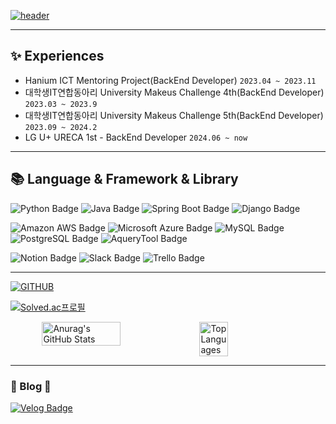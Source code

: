 <div align="left">

[![header](https://capsule-render.vercel.app/api?type=waving&color=timeGradient&text=Welcome%20to%20Hyeon%20GitHub%20👋&animation=twinkling&fontSize=35&fontAlignY=40&fontAlign=70&height=250&desc=Web%20Backend%20Developer&descAlign=80&descAlignY=55)](https://capsule-render.vercel.app/api?type=waving&color=timeGradient&text=Welcome%20to%20Hyeon%20GitHub%20👋&animation=twinkling&fontSize=35&fontAlignY=40&fontAlign=60&height=250&desc=Web%20Backend%20Developer&descAlign=80&descAlignY=55)


----
## ✨ Experiences

* Hanium ICT Mentoring Project(BackEnd Developer) `2023.04 ~ 2023.11`
* 대학생IT연합동아리 University Makeus Challenge 4th(BackEnd Developer) `2023.03 ~ 2023.9`
* 대학생IT연합동아리 University Makeus Challenge 5th(BackEnd Developer) `2023.09 ~ 2024.2`
* LG U+ URECA 1st - BackEnd Developer `2024.06 ~ now`


----
## 📚 Language & Framework & Library
<p align="left">
  <img src="https://img.shields.io/badge/python-%233776AB?style=for-the-badge&logo=python&logoColor=white" alt="Python Badge">
  <img src="https://img.shields.io/badge/java-%23FF6550?style=for-the-badge&logo=java&logoColor=white" alt="Java Badge">
  <img src="https://img.shields.io/badge/springboot-%236DB33F?style=for-the-badge&logo=springboot&logoColor=white" alt="Spring Boot Badge">
  <img src="https://img.shields.io/badge/django-%23092E20?style=for-the-badge&logo=django&logoColor=white" alt="Django Badge">
</p>
<p align="left">
  <img src="https://img.shields.io/badge/amazonaws-%23232F3E?style=for-the-badge&logo=amazonaws&logoColor=white" alt="Amazon AWS Badge">
  <img src="https://img.shields.io/badge/microsoftazure-%230078D4?style=for-the-badge&logo=microsoftazure&logoColor=white" alt="Microsoft Azure Badge">
  <img src="https://img.shields.io/badge/mysql-%234479A1?style=for-the-badge&logo=mysql&logoColor=white" alt="MySQL Badge">
  <img src="https://img.shields.io/badge/postgresql-%234169E1?style=for-the-badge&logo=postgresql&logoColor=white" alt="PostgreSQL Badge">
  <img src="https://img.shields.io/badge/AqueryTool-%23669DF6?style=for-the-badge&logo=AqueryTool&logoColor=white" alt="AqueryTool Badge">
</p>
<p align="left">
  <img src="https://img.shields.io/badge/notion-%23000000?style=for-the-badge&logo=notion&logoColor=white" alt="Notion Badge">
  <img src="https://img.shields.io/badge/slack-%234A154B?style=for-the-badge&logo=slack&logoColor=white" alt="Slack Badge">
  <img src="https://img.shields.io/badge/trello-%230052CC?style=for-the-badge&logo=trello&logoColor=white" alt="Trello Badge">
</p>


----
[![GITHUB](https://hits.seeyoufarm.com/api/count/incr/badge.svg?url=https%3A%2F%2Fgithub.com%2FJungjuhyeon&count_bg=%2379C83D&title_bg=%23555555&icon=github.svg&icon_color=%23E7E7E7&title=github&edge_flat=false)](https://hits.seeyoufarm.com)


[![Solved.ac프로필](http://mazassumnida.wtf/api/v2/generate_badge?boj={wngus4278})](https://solved.ac/{wngus4278})


<div style="display: flex; justify-content: center; flex-direction: row;">
  <img src="https://github-readme-stats.vercel.app/api?username=Jungjuhyeon&show_icons=true&bg_color=00000000" alt="Anurag's GitHub Stats" width="50%">
  <img src="https://github-readme-stats.vercel.app/api/top-langs/?username=Jungjuhyeon&layout=compact&bg_color=00000000" alt="Top Languages" width="30%">
</div>

----

<h3 align="left">🍎 Blog 🍎</h3>
<p align="left">
  <a href="https://velog.io/@wngus4278">
    <img src="https://img.shields.io/badge/velog-%2320C997?style=for-the-badge&logo=velog&logoColor=white" alt="Velog Badge">
  </a>
</p>




